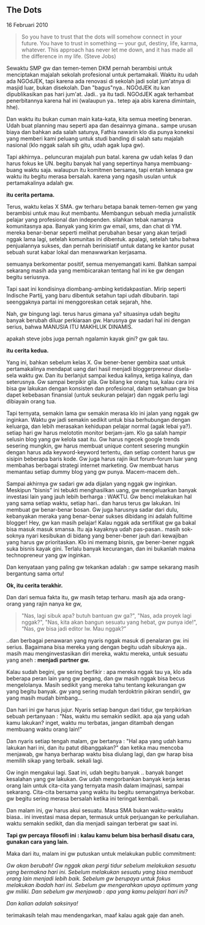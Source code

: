 ## The Dots

16 Februari 2010

> So you have to trust that the dots will somehow connect in your future. You have to trust in something — your gut, destiny, life, karma, whatever. This approach has never let me down, and it has made all the difference in my life. (Steve Jobs)

Sewaktu SMP gw dan temen-temen DKM pernah berambisi untuk menciptakan majalah sekolah profesional untuk pertamakali. Waktu itu udah ada NGOdJEK, tapi karena ada renovasi di sekolah jadi solat jum'atnya di masjid luar, bukan disekolah. Dan "bagus"nya.. NGOdJEK itu kan dipublikasikan pas hari jum'at. Jadi.. ya itu tadi. NGOdJEK agak terhambat penerbitannya karena hal ini (walaupun ya.. tetep aja abis karena dimintain, hhe).

Dan waktu itu bukan cuman main kata-kata, kita semua meeting beneran. Udah buat planning mau seperti apa dan desainnya gimana.. sampe urusan biaya dan bahkan ada salah satunya, Fathia nawarin klo dia punya koneksi yang memberi kami peluang untuk studi banding di salah satu majalah nasional (klo nggak salah sih gitu, udah agak lupa gw).

Tapi akhirnya.. peluncuran majalah pun batal. karena gw udah kelas 9 dan harus fokus ke UN. begitu banyak hal yang sepertinya hanya membuang-buang waktu saja. walaupun itu komitmen bersama, tapi entah kenapa gw waktu itu begitu merasa bersalah. karena yang ngasih usulan untuk pertamakalinya adalah gw. 

**itu cerita pertama.**

Terus, waktu kelas X SMA. gw terharu betapa banak temen-temen gw yang berambisi untuk mau ikut membantu. Membangun sebuah media jurnalistik pelajar yang profesional dan independen. silahkan tebak namanya komunitasnya apa. Banyak yang kirim gw email, sms, dan chat di YM. mereka benar-benar seperti melihat perubahan besar yang akan terjadi nggak lama lagi, setelah komunitas ini dibentuk. apalagi, setelah tahu bahwa penjualannya sukses, dan pernah berinisiatif untuk datang ke kantor pusat sebuah surat kabar lokal dan menawwarkan kerjasama. 

semuanya berkomentar positif, semua menyemangati kami. Bahkan sampai sekarang masih ada yang membicarakan tentang hal ini ke gw dengan begitu seriusnya.

Tapi saat ini kondisinya diombang-ambing ketidakpastian. Mirip seperti Indische Partij, yang baru dibentuk setahun tapi udah dibubarin. tapi seenggaknya partai ini menggoreskan cetak sejarah, hhe. 

Nah, gw bingung lagi. terus harus gimana ya? situasinya udah begitu banyak berubah diluar perkiaraan gw. Harusnya gw sadari hal ini dengan serius, bahwa MANUSIA ITU MAKHLUK DINAMIS.

apakah steve jobs juga pernah ngalamin kayak gini? gw gak tau.

**itu cerita kedua.**

Yang ini, bahkan sebelum kelas X. Gw bener-bener gembira saat untuk pertamakalinya mendapat uang dari hasil menjadi bloggerpreneur disela-sela waktu gw. Dan itu berlanjut sampai kedua kalinya, ketiga kalinya, dan seterusnya. Gw sampai berpikir gila. Gw bilang ke orang tua, kalau cara ini bisa gw lakukan dengan konsisten dan profesional, dalam setahuan gw bisa dapet kebebasan finansial (untuk seukuran pelajar) dan nggak perlu lagi dibiayain orang tua.

Tapi ternyata, semakin lama gw semakin merasa klo ini jalan yang nggak gw inginkan. Waktu gw jadi semakin sedikit untuk bisa berhubungan dengan keluarga, dan lebih merasakan kehidupan pelajar normal (agak lebai ya?). setiap hari gw harus melototin monitor berjam-jam. Klo ga salah hampir selusin blog yang gw kelola saat itu. Gw harus ngecek google trends sesering mungkin, gw harus membuat unique content sesering mungkin dengan harus ada keyword-keyword tertentu, dan setiap content harus gw sisipin beberapa baris kode. Gw juga harus rajin ikut forum-forum luar yang membahas berbagai strategi internet marketing. Gw membuat harus memantau setiap dummy blog yang gw punya. Macem-macem deh..

Sampai akhirnya gw sadari gw ada dijalan yang nggak gw inginkan. Meskipun “bisnis” ini tebukti menghasilkan uang, gw mengeluarkan banyak investasi lain yang jauh lebih berharga : WAKTU. Gw benci melakukan hal yang sama setiap waktu, setiap hari.. dan harus terus gw lakukan. Ini membuat gw benar-benar bosan. Gw juga harusnya sadar dari dulu, kebanyakan meraka yang benar-benar sukses dibidang ini adalah fulltime blogger! Hey, gw kan masih pelajar! Kalau nggak ada sertifikat gw ga bakal bisa masuk masuk smansa. Itu aja kayaknya udah pas-pasan.. masih sok-soknya nyari kesibukan di bidang yang bener-bener jauh dari kewajiban yang harus gw prioritaskan. Klo ini memang bisnis, gw bener-bener nggak suka bisnis kayak gini. Terlalu banyak kecurangan, dan ini bukanlah makna technopreneur yang gw inginkan. 

Dan kenyataan yang paling gw tekankan adalah : gw sampe sekarang masih bergantung sama ortu!

**Ok, itu cerita terakhir.**

Dan dari semua fakta itu, gw masih tetap terharu. masih aja ada orang-orang yang rajin nanya ke gw,

> "Nas, lagi sibuk apa? butuh bantuan gw ga?", "Nas, ada proyek lagi nggak?", "Nas, kita akan bangun sesuatu yang hebat, gw punya ide!", “Nas, gw bisa jadi editor lw. Mau nggak?”

..dan berbagai penawaran yang nyaris nggak masuk di penalaran gw. ini serius. Bagaimana bisa mereka yang dengan begitu udah sibuknya aja.. masih mau menginvestasikan diri mereka, waktu mereka, untuk sesuatu yang aneh : **menjadi partner gw.**

Kalau sudah begini, gw sering berfikir : apa mereka nggak tau ya, klo ada beberapa peran lain yang gw pegang, dan gw masih nggak bisa becus mengelolanya. Masih sedikit yang mereka tahu tentang kekurangan gw yang begitu banyak. gw yang sering mudah terdoktrin pikiran sendiri, gw yang masih mudah bimbang...

Dan hari ini gw harus jujur. Nyaris setiap bangun dari tidur, gw terpikirkan sebuah pertanyaan : "Nas, waktu mu semakin sedikit. apa aja yang udah kamu lakukan? inget, waktu mu terbatas, jangan ditambah dengan membuang waktu orang lain!" 

Dan nyaris setiap tengah malam, gw bertanya : "Hal apa yang udah kamu lakukan hari ini, dan itu patut dibanggakan?" dan ketika mau mencoba menjawab, gw hanya berharap waktu bisa diulang lagi, dan gw harap bisa memilih sikap yang terbaik. sekali lagi.

Gw ingin mengakui lagi. Saat ini, udah begitu banyak .. banyak banget kesalahan yang gw lakukan. Gw udah mengorbankan banyak kerja keras orang lain untuk cita-cita yang ternyata masih dalam imajinasi, sampai sekarang. Cita-cita bersama yang waktu itu begitu semangatnya berkobar. gw begitu sering merasa bersalah ketika ini teringat kembali.

Dan malam ini, gw harus akui sesuatu. Masa SMA bukan waktu-waktu biasa.. ini investasi masa depan, termasuk untuk perjuangan ke perkuliahan. waktu semakin sedikit, dan dia menjadi saingan terberat gw saat ini.

**Tapi gw percaya filosofi ini : kalau kamu belum bisa berhasil disatu cara, gunakan cara yang lain.** 

Maka dari itu, malam ini gw putuskan untuk melakukan public commitment: 

*Gw akan berubah! Gw nggak akan pergi tidur sebelum melakukan sesuatu yang bermakna hari ini. Sebelum melakukan sesuatu yang bisa membuat orang lain menjadi lebih baik. Sebelum gw berupaya untuk fokus melakukan ibadah hari ini. Sebelum gw mengerahkan upaya optimum yang gw miliki. Dan sebelum gw menjawab : apa yang kamu pelajari hari ini?* 

*Dan kalian adalah saksinya!*


terimakasih telah mau mendengarkan, maaf kalau agak gaje dan aneh.